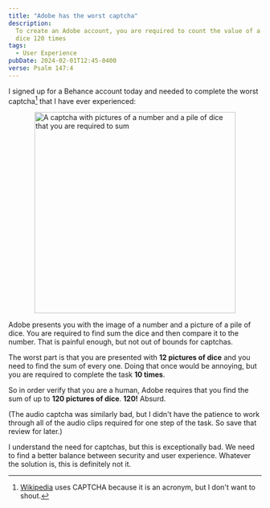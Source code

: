 ```yaml
---
title: "Adobe has the worst captcha"
description:
  To create an Adobe account, you are required to count the value of a pile of
  dice 120 times
tags:
  - User Experience
pubDate: 2024-02-01T12:45-0400
verse: Psalm 147:4
---
```


I signed up for a Behance account today and needed to complete the worst
captcha[^1] that I have ever experienced:

<img alt="A captcha with pictures of a number and a pile of dice that you are required to sum" src="/img/adobe-captcha.png" height="400" style="display:block;margin-inline:auto;" />

Adobe presents you with the image of a number and a picture of a pile of dice.
You are required to find sum the dice and then compare it to the number. That is
painful enough, but not out of bounds for captchas.

The worst part is that you are presented with **12 pictures of dice** and you
need to find the sum of every one. Doing that once would be annoying, but you
are required to complete the task **10 times**.

So in order verify that you are a human, Adobe requires that you find the sum of
up to **120 pictures of dice**. **120!** Absurd.

(The audio captcha was similarly bad, but I didn't have the patience to work
through all of the audio clips required for one step of the task. So save that
review for later.)

I understand the need for captchas, but this is exceptionally bad. We need to
find a better balance between security and user experience. Whatever the
solution is, this is definitely not it.

[^1]:
    [Wikipedia](https://en.wikipedia.org/wiki/CAPTCHA) uses CAPTCHA because it
    is an acronym, but I don't want to shout.
